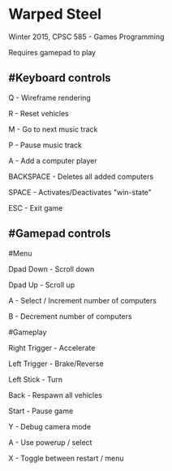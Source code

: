 # Warped Steel
Winter 2015, CPSC 585 - Games Programming

Requires gamepad to play


#Keyboard controls
----------------

Q -		Wireframe rendering

R -		Reset vehicles

M -		Go to next music track

P -		Pause music track

A -		Add a computer player 

BACKSPACE - Deletes all added computers

SPACE - Activates/Deactivates "win-state"

ESC -	Exit game




#Gamepad controls
----------------

#Menu

Dpad Down - Scroll down

Dpad Up - Scroll up

A - Select / Increment number of computers

B - Decrement number of computers

#Gameplay

Right Trigger -		Accelerate

Left Trigger -		Brake/Reverse

Left Stick -		Turn

Back - Respawn all vehicles

Start - Pause game

Y -			Debug camera mode

A -         Use powerup / select

X - Toggle between restart / menu 

